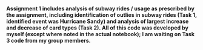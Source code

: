 #### Assignment 1 includes analysis of subway rides / usage as prescribed by the assignment, including identification of outlies in subway rides (Task 1, identified event was Hurricane Sandy) and analysis of largest increase and decrease of card types (Task 2). All of this code was developed by myself (except where noted in the actual notebook); I am waiting on Task 3 code from my group members.
